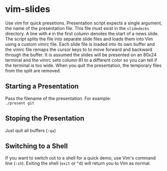 # vim-slides

Use vim for quick presetions.  Presentation script expects a single argument, the name of the presentation file.  This file must exist in the ```slidedecks``` directory.  A line with ```#``` in the first column denotes the start of a news slide.  The script splits the file into separate slide files and loads them into Vim using a custom vimrc file.  Each slide file is loaded into its own buffer and the vimrc file remaps the cursor keys to to move forward and backward through the buffer.  It is assumed the slides will be presented on an 80x24 terminal and the vimrc sets column 81 to a different color so you can tell if the terminal is too wide.  When you quit the presentation, the temporary files from the split are removed.

## Starting a Presentation

Pass the filename of the presentation.  For example:</br>
```./present git```

## Stoping the Presentation

Just quit all buffers (```:qa```)

## Switching to a Shell

If you want to switch out to a shell for a quick demo, use Vim's command line (```:sh```).  Exiting the shell (```exit``` or ^d) will return you to Vim as normal.
